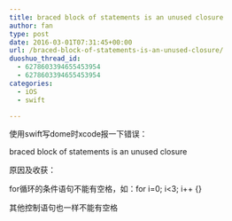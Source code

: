 ```yaml
---
title: braced block of statements is an unused closure
author: fan
type: post
date: 2016-03-01T07:31:45+00:00
url: /braced-block-of-statements-is-an-unused-closure/
duoshuo_thread_id:
  - 6278603394655453954
  - 6278603394655453954
categories:
  - iOS
  - swift

---
```

使用swift写dome时xcode报一下错误：
  
braced block of statements is an unused closure

原因及收获：
  
for循环的条件语句不能有空格，如：for i=0; i<3; i++ {}
  
其他控制语句也一样不能有空格
